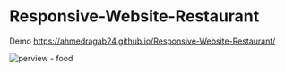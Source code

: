 # Responsive-Website-Restaurant

Demo  https://ahmedragab24.github.io/Responsive-Website-Restaurant/


![perview - food](https://user-images.githubusercontent.com/89437174/228078989-8f83be4c-022b-40c0-a82d-bcf920bf4fbb.png)
